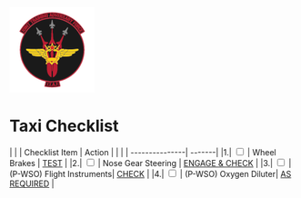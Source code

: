 ![JTAF Logo](../../../JTAF/img/Logo.png)

# **Taxi Checklist**

| | | Checklist Item | Action |
| | | ---------------| -------|
|1.|  <input type="checkbox">  | Wheel Brakes | [TEST](../../../systems/flight_controls_gear/gear_ground_handling.md#wheel-brakes) |
|2.|  <input type="checkbox">  | Nose Gear Steering | [ENGAGE & CHECK](../../../cockpit/pilot/stick_seat.md#nose-wheel-steering-button) |
|3.|  <input type="checkbox">  | (P-WSO) Flight Instruments| [CHECK](../../../cockpit/pilot/flight_director_group.md#flight-director-group) |
|4.|  <input type="checkbox">  | (P-WSO) Oxygen Diluter| [AS REQUIRED](../../../cockpit/pilot/left_console/front_section.md#diluter-lever) |